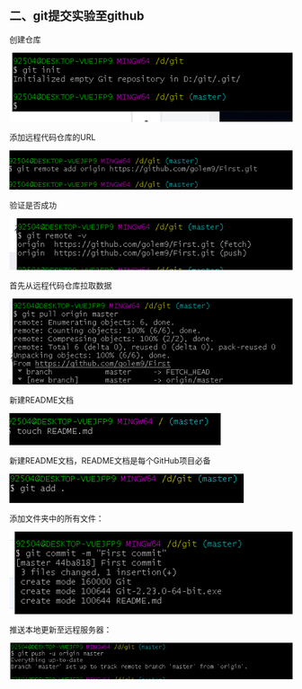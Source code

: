 ## 二、git提交实验至github

创建仓库

![](../image1/图片7.png)

添加远程代码仓库的URL

![](../image1/图片8.png)

验证是否成功

![](../image1/图片9.png)

首先从远程代码仓库拉取数据

![](../image1/图片10.png)

新建README文档

![](../image1/图片22.png)

新建README文档，README文档是每个GitHub项目必备

![](../image1/图片12.png)

添加文件夹中的所有文件：

![](../image1/图片23.png)

推送本地更新至远程服务器：

![](../image1/图片14.png)